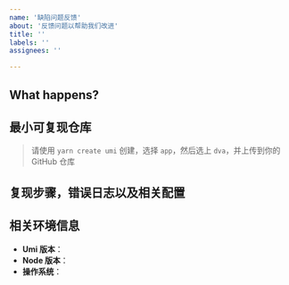 ```yaml
---
name: '缺陷问题反馈'
about: '反馈问题以帮助我们改进'
title: ''
labels: ''
assignees: ''

---
```


<!--
感谢您向我们反馈问题，为了高效的解决问题，我们期望你能提供以下信息：
-->

## What happens?

<!-- 清晰的描述下遇到的问题。-->

## 最小可复现仓库

> 请使用 `yarn create umi` 创建，选择 `app`，然后选上 `dva`，并上传到你的 GitHub 仓库

<!-- https://github.com/YOUR_REPOSITORY_URL -->

## 复现步骤，错误日志以及相关配置

<!-- 请提供复现步骤，错误日志以及相关配置 -->
<!-- 可以尝试不要锁版本，重新安装依赖试试先 -->


## 相关环境信息

- **Umi 版本**：
- **Node 版本**：
- **操作系统**：
